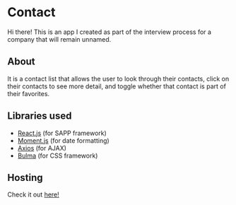 # Contact

Hi there! This is an app I created as part of the interview process for a company that will remain unnamed.

## About 

It is a contact list that allows the user to look through their contacts, click on their contacts to see more detail, and toggle whether that contact is part of their favorites.

## Libraries used

* [React.js](https://reactjs.org/) (for SAPP framework)
* [Moment.js](https://momentjs.com/) (for date formatting)
* [Axios](https://github.com/axios/axios) (for AJAX)
* [Bulma](https://bulma.io/) (for CSS framework)

## Hosting

Check it out [here!](http://joshuawootonn.com/contacts/)